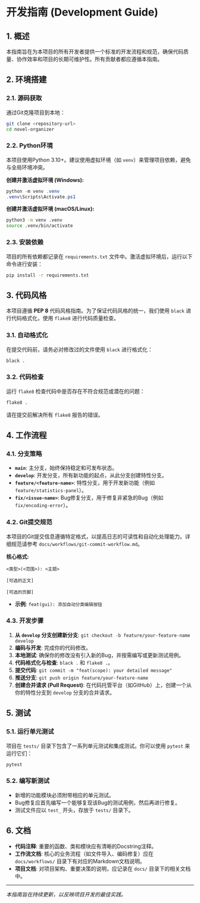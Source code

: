 # 开发指南 (Development Guide)

## 1. 概述

本指南旨在为本项目的所有开发者提供一个标准的开发流程和规范，确保代码质量、协作效率和项目的长期可维护性。所有贡献者都应遵循本指南。

## 2. 环境搭建

### 2.1. 源码获取

通过Git克隆项目到本地：

```bash
git clone <repository-url>
cd novel-organizer
```

### 2.2. Python环境

本项目使用Python 3.10+。建议使用虚拟环境（如 `venv`）来管理项目依赖，避免与全局环境冲突。

**创建并激活虚拟环境 (Windows):**

```powershell
python -m venv .venv
.venv\Scripts\Activate.ps1
```

**创建并激活虚拟环境 (macOS/Linux):**

```bash
python3 -m venv .venv
source .venv/bin/activate
```

### 2.3. 安装依赖

项目的所有依赖都记录在 `requirements.txt` 文件中。激活虚拟环境后，运行以下命令进行安装：

```bash
pip install -r requirements.txt
```

## 3. 代码风格

本项目遵循 **PEP 8** 代码风格指南。为了保证代码风格的统一，我们使用 `black` 进行代码格式化，使用 `flake8` 进行代码质量检查。

### 3.1. 自动格式化

在提交代码前，请务必对修改过的文件使用 `black` 进行格式化：

```bash
black .
```

### 3.2. 代码检查

运行 `flake8` 检查代码中是否存在不符合规范或潜在的问题：

```bash
flake8 .
```

请在提交前解决所有 `flake8` 报告的错误。

## 4. 工作流程

### 4.1. 分支策略

- **`main`**: 主分支，始终保持稳定和可发布状态。
- **`develop`**: 开发分支，所有新功能的起点，从此分支创建特性分支。
- **`feature/<feature-name>`**: 特性分支，用于开发新功能（例如 `feature/statistics-panel`）。
- **`fix/<issue-name>`**: Bug修复分支，用于修复非紧急的Bug（例如 `fix/encoding-error`）。

### 4.2. Git提交规范

本项目的Git提交信息遵循特定格式，以提高日志的可读性和自动化处理能力。详细规范请参考 `docs/workflows/git-commit-workflow.md`。

**核心格式:**

```text
<类型>(<范围>): <主题>

[可选的正文]

[可选的页脚]
```

- **示例**: `feat(gui): 添加自动分类编辑按钮`

### 4.3. 开发步骤

1. **从 `develop` 分支创建新分支**: `git checkout -b feature/your-feature-name develop`
2. **编码与开发**: 完成你的代码修改。
3. **本地测试**: 确保你的修改没有引入新的Bug，并按需编写或更新测试用例。
4. **代码格式化与检查**: `black .` 和 `flake8 .`。
5. **提交代码**: `git commit -m "feat(scope): your detailed message"`
6. **推送分支**: `git push origin feature/your-feature-name`
7. **创建合并请求 (Pull Request)**: 在代码托管平台（如GitHub）上，创建一个从你的特性分支到 `develop` 分支的合并请求。

## 5. 测试

### 5.1. 运行单元测试

项目在 `tests/` 目录下包含了一系列单元测试和集成测试。你可以使用 `pytest` 来运行它们：

```bash
pytest
```

### 5.2. 编写新测试

- 新增的功能模块必须附带相应的单元测试。
- Bug修复应首先编写一个能够复现该Bug的测试用例，然后再进行修复。
- 测试文件应以 `test_` 开头，存放于 `tests/` 目录下。

## 6. 文档

- **代码注释**: 重要的函数、类和模块应有清晰的Docstring注释。
- **工作流文档**: 核心的业务流程（如文件导入、编码修复）应在 `docs/workflows/` 目录下有对应的Markdown文档说明。
- **项目文档**: 对项目架构、重要决策的说明，应记录在 `docs/` 目录下的相关文档中。

---

*本指南旨在持续更新，以反映项目开发的最佳实践。*
